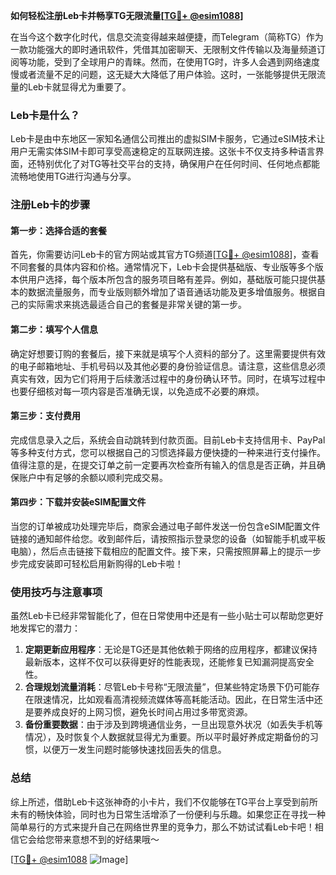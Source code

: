 **如何轻松注册Leb卡并畅享TG无限流量[[TG💪+ @esim1088](https://t.me/s/esim1088)]**

在当今这个数字化时代，信息交流变得越来越便捷，而Telegram（简称TG）作为一款功能强大的即时通讯软件，凭借其加密聊天、无限制文件传输以及海量频道订阅等功能，受到了全球用户的青睐。然而，在使用TG时，许多人会遇到网络速度慢或者流量不足的问题，这无疑大大降低了用户体验。这时，一张能够提供无限流量的Leb卡就显得尤为重要了。

### Leb卡是什么？

Leb卡是由中东地区一家知名通信公司推出的虚拟SIM卡服务，它通过eSIM技术让用户无需实体SIM卡即可享受高速稳定的互联网连接。这张卡不仅支持多种语言界面，还特别优化了对TG等社交平台的支持，确保用户在任何时间、任何地点都能流畅地使用TG进行沟通与分享。

### 注册Leb卡的步骤

#### 第一步：选择合适的套餐
首先，你需要访问Leb卡的官方网站或其官方TG频道[[TG💪+ @esim1088](https://t.me/s/esim1088)]，查看不同套餐的具体内容和价格。通常情况下，Leb卡会提供基础版、专业版等多个版本供用户选择，每个版本所包含的服务项目略有差异。例如，基础版可能只提供基本的数据流量服务，而专业版则额外增加了语音通话功能及更多增值服务。根据自己的实际需求来挑选最适合自己的套餐是非常关键的第一步。

#### 第二步：填写个人信息
确定好想要订购的套餐后，接下来就是填写个人资料的部分了。这里需要提供有效的电子邮箱地址、手机号码以及其他必要的身份验证信息。请注意，这些信息必须真实有效，因为它们将用于后续激活过程中的身份确认环节。同时，在填写过程中也要仔细核对每一项内容是否准确无误，以免造成不必要的麻烦。

#### 第三步：支付费用
完成信息录入之后，系统会自动跳转到付款页面。目前Leb卡支持信用卡、PayPal等多种支付方式，您可以根据自己的习惯选择最方便快捷的一种来进行支付操作。值得注意的是，在提交订单之前一定要再次检查所有输入的信息是否正确，并且确保账户中有足够的余额以顺利完成交易。

#### 第四步：下载并安装eSIM配置文件
当您的订单被成功处理完毕后，商家会通过电子邮件发送一份包含eSIM配置文件链接的通知邮件给您。收到邮件后，请按照指示登录您的设备（如智能手机或平板电脑），然后点击链接下载相应的配置文件。接下来，只需按照屏幕上的提示一步步完成安装即可轻松启用新购得的Leb卡啦！

### 使用技巧与注意事项

虽然Leb卡已经非常智能化了，但在日常使用中还是有一些小贴士可以帮助您更好地发挥它的潜力：

1. **定期更新应用程序**：无论是TG还是其他依赖于网络的应用程序，都建议保持最新版本，这样不仅可以获得更好的性能表现，还能修复已知漏洞提高安全性。
2. **合理规划流量消耗**：尽管Leb卡号称“无限流量”，但某些特定场景下仍可能存在限速情况，比如观看高清视频流媒体等高耗能活动。因此，在日常生活中还是要养成良好的上网习惯，避免长时间占用过多带宽资源。
3. **备份重要数据**：由于涉及到跨境通信业务，一旦出现意外状况（如丢失手机等情况），及时恢复个人数据就显得尤为重要。所以平时最好养成定期备份的习惯，以便万一发生问题时能够快速找回丢失的信息。

### 总结

综上所述，借助Leb卡这张神奇的小卡片，我们不仅能够在TG平台上享受到前所未有的畅快体验，同时也为日常生活增添了一份便利与乐趣。如果您正在寻找一种简单易行的方式来提升自己在网络世界里的竞争力，那么不妨试试看Leb卡吧！相信它会给您带来意想不到的好结果哦～

[[TG💪+ @esim1088](https://t.me/s/esim1088) ![Image](https://i.postimg.cc/4NQfJmqS/Snipaste-2025-05-13-00-14-12.png)]